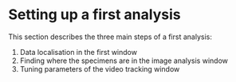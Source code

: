 # Setting up a first analysis

This section describes the three main steps of a first analysis:

1. Data localisation in the first window
2. Finding where the specimens are in the image analysis window
3. Tuning parameters of the video tracking window